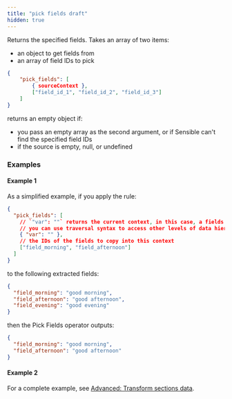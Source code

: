 ```yaml
---
title: "pick fields draft"
hidden: true
---
```


Returns the specified fields. Takes an array of two items:

- an object to get fields from
- an array of field IDs to pick

```json
{
    "pick_fields": [
        { sourceContext },
        ["field_id_1", "field_id_2", "field_id_3"]
    ]
}
```

returns an empty object if:

- you pass an empty array as the second argument, or if Sensible can't find the specified field IDs
-  if the source is empty, null, or undefined

### Examples

#### Example 1

As a simplified example, if you apply the rule:

```json
{
  "pick_fields": [
    // `"var": ""` returns the current context, in this case, a fields array
    // you can use traversal syntax to access other levels of data hierarchy, i.e., "var:" "../.."  
    { "var": "" }, 
    // the IDs of the fields to copy into this context
    ["field_morning", "field_afternoon"]
  ]
}
```

to the following extracted fields:

```json
{
  "field_morning": "good morning",
  "field_afternoon": "good afternoon",
  "field_evening": "good evening"
}
```

then the Pick Fields operator outputs:

```json
{
  "field_morning": "good morning",
  "field_afternoon": "good afternoon"
}
```

#### Example 2

For a complete example, see [Advanced: Transform sections data](doc:sections-example-copy-to-section).
